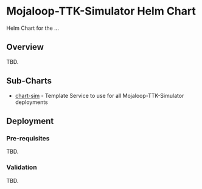 # Mojaloop-TTK-Simulator Helm Chart

Helm Chart for the ...

## Overview

TBD.

## Sub-Charts

- [chart-sim](./chart-sim/) - Template Service to use for all Mojaloop-TTK-Simulator deployments

## Deployment

### Pre-requisites

TBD.

### Validation

TBD.

